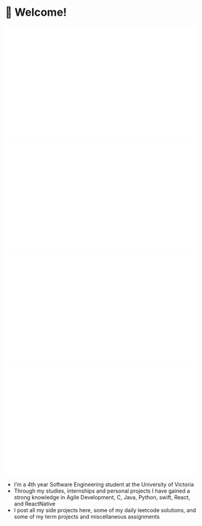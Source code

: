 # 👋 Welcome!
![](https://raw.githubusercontent.com/miniman737/github-stats/master/generated/languages.svg#gh-dark-mode-only) ![](https://raw.githubusercontent.com/miniman737/github-stats/master/generated/overview.svg#gh-dark-mode-only)
![](https://raw.githubusercontent.com/miniman737/github-stats/master/generated/languages.svg#gh-light-mode-only) ![](https://raw.githubusercontent.com/miniman737/github-stats/master/generated/overview.svg#gh-light-mode-only)
- I’m a 4th year Software Engineering student at the University of Victoria
- Through my studies, internships and personal projects I have gained a strong knowledge in Agile Development, C, Java, Python, swift, React, and ReactNative
- I post all my side projects here, some of my daily leetcode solutions, and some of my term projects and miscellaneous assignments


<!---
miniman737/miniman737 is a ✨ special ✨ repository because its `README.md` (this file) appears on your GitHub profile.
You can click the Preview link to take a look at your changes.
--->
